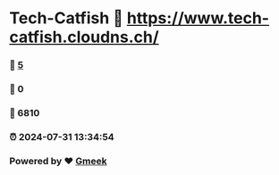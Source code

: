 # Tech-Catfish :link: https://www.tech-catfish.cloudns.ch/ 
### :page_facing_up: [5](https://www.tech-catfish.cloudns.ch//tag.html) 
### :speech_balloon: 0 
### :hibiscus: 6810 
### :alarm_clock: 2024-07-31 13:34:54 
### Powered by :heart: [Gmeek](https://github.com/Meekdai/Gmeek)
